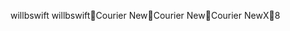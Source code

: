 
willbswift                                           
 w i l l b s w i f t    C o u r i e r   N e w  C o u r i e r   N e w          C o u r i e r   N e w X8 